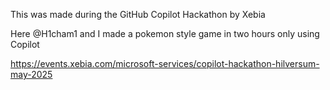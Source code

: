 This was made during the GitHub Copilot Hackathon by Xebia

Here @H1cham1 and I made a pokemon style game in two hours only using Copilot

https://events.xebia.com/microsoft-services/copilot-hackathon-hilversum-may-2025
